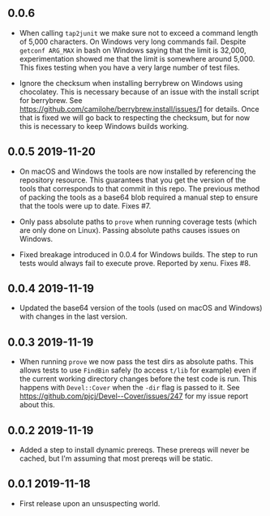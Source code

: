 ## 0.0.6

* When calling `tap2junit` we make sure not to exceed a command length of
  5,000 characters. On Windows very long commands fail. Despite `getconf
  ARG_MAX` in bash on Windows saying that the limit is 32,000, experimentation
  showed me that the limit is somewhere around 5,000. This fixes testing when
  you have a very large number of test files.

* Ignore the checksum when installing berrybrew on Windows using
  chocolatey. This is necessary because of an issue with the install script
  for berrybrew. See https://github.com/camilohe/berrybrew.install/issues/1
  for details. Once that is fixed we will go back to respecting the checksum,
  but for now this is necessary to keep Windows builds working.


## 0.0.5 2019-11-20

* On macOS and Windows the tools are now installed by referencing the
  repository resource. This guarantees that you get the version of the tools
  that corresponds to that commit in this repo. The previous method of packing
  the tools as a base64 blob required a manual step to ensure that the tools
  were up to date. Fixes #7.

* Only pass absolute paths to `prove` when running coverage tests (which are
  only done on Linux). Passing absolute paths causes issues on Windows.

* Fixed breakage introduced in 0.0.4 for Windows builds. The step to run tests
  would always fail to execute prove. Reported by xenu. Fixes #8.


## 0.0.4 2019-11-19

* Updated the base64 version of the tools (used on macOS and Windows) with
  changes in the last version.


## 0.0.3 2019-11-19

* When running `prove` we now pass the test dirs as absolute paths. This
  allows tests to use `FindBin` safely (to access `t/lib` for example) even if
  the current working directory changes before the test code is run. This
  happens with `Devel::Cover` when the `-dir` flag is passed to it. See
  https://github.com/pjcj/Devel--Cover/issues/247 for my issue report about
  this.


## 0.0.2 2019-11-19

* Added a step to install dynamic prereqs. These prereqs will never be cached,
  but I'm assuming that most prereqs will be static.


## 0.0.1 2019-11-18

* First release upon an unsuspecting world.
